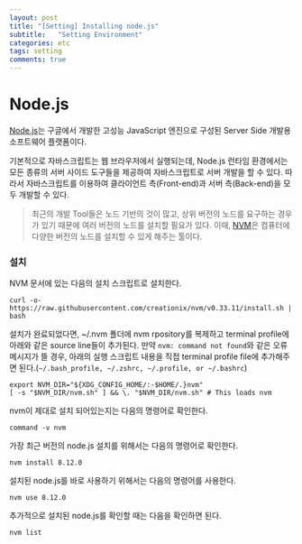 ```yaml
---
layout: post
title: "[Setting] Installing node.js"
subtitle:   "Setting Environment"
categories: etc
tags: setting
comments: true
---
```


# Node.js

[Node.js](https://nodejs.org/en/)는 구글에서 개발한 고성능 JavaScript 엔진으로 구성된 Server Side 개발용 소프트웨어 플랫폼이다.

기본적으로 자바스크립트는 웹 브라우저에서 실행되는데, Node.js 런타임 환경에서는 모든 종류의 서버 사이드 도구들을 제공하여 자바스크립트로 서버 개발을 할 수 있다. 따라서 자바스크립트를 이용하여 클라이언트 측(Front-end)과 서버 측(Back-end)을 모두 개발할 수 있다.

> 최근의 개발 Tool들은 노드 기반의 것이 많고, 상위 버전의 노드를 요구하는 경우가 있기 때문에 여러 버전의 노드를 설치할 필요가 있다. 이때, [NVM](https://github.com/creationix/nvm)은 컴퓨터에 다양한 버전의 노드를 설치할 수 있게 해주는 툴이다.



### 설치

NVM 문서에 있는 다음의 설치 스크립트로 설치한다.

```text
curl -o- https://raw.githubusercontent.com/creationix/nvm/v0.33.11/install.sh | bash
```

설치가 완료되었다면, ~/.nvm 폴더에 nvm rpository를 복제하고 terminal profile에 아래와 같은 source line들이 추가된다. 만약 `nvm: command not found`와 같은 오류 메시지가 뜰 경우, 아래의 실행 스크립트 내용을 직접 terminal profile file에 추가해주면 된다.(`~/.bash_profile, ~/.zshrc, ~/.profile, or ~/.bashrc`)

```text
export NVM_DIR="${XDG_CONFIG_HOME/:-$HOME/.}nvm"
[ -s "$NVM_DIR/nvm.sh" ] && \. "$NVM_DIR/nvm.sh" # This loads nvm
```

nvm이 제대로 설치 되어있는지는 다음의 명령어로 확인한다.

```text
command -v nvm
```

가장 최근 버전의 node.js 설치를 위해서는 다음의 명령어로 확인한다.

```text
nvm install 8.12.0
```

설치된 node.js를 바로 사용하기 위해서는  다음의 명령어를 사용한다.

```text
nvm use 8.12.0
```

추가적으로 설치된 node.js를 확인할 때는 다음을 확인하면 된다.

```text
nvm list
```



